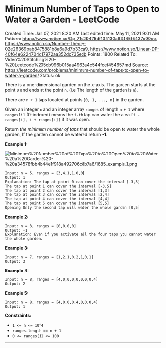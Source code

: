 # Minimum Number of Taps to Open to Water a Garden - LeetCode

Created Time: Jan 07, 2021 8:20 AM
Last edited time: May 11, 2021 9:01 AM
Pattern: https://www.notion.so/Dp-71e29475df134130a63445f5437e90ee, https://www.notion.so/Number-Theory-02e26369bab8475881b8a6a9d7b33ca9, https://www.notion.so/Linear-DP-40f64e6224704d17972aa352dc735edb
Points: 1800
Related To: Video%20Stitching%20-%20Leetcode%205cb996b015aa4962a4c544fcef454657.md
Source: https://leetcode.com/problems/minimum-number-of-taps-to-open-to-water-a-garden/
Status: ok

There is a one-dimensional garden on the x-axis. The garden starts at the point `0` and ends at the point `n`. (i.e The length of the garden is `n`).

There are `n + 1` taps located at points `[0, 1, ..., n]` in the garden.

Given an integer `n` and an integer array `ranges` of length `n + 1` where `ranges[i]` (0-indexed) means the `i-th` tap can water the area `[i - ranges[i], i + ranges[i]]` if it was open.

Return *the minimum number of taps* that should be open to water the whole garden, If the garden cannot be watered return **-1**.

**Example 1:**

![Minimum%20Number%20of%20Taps%20to%20Open%20to%20Water%20a%20Garden%20-%20a34578fbb4b44e1f918a492706c8b7a6/1685_example_1.png](1685_example_1.png)

```
Input: n = 5, ranges = [3,4,1,1,0,0]
Output: 1
Explanation: The tap at point 0 can cover the interval [-3,3]
The tap at point 1 can cover the interval [-3,5]
The tap at point 2 can cover the interval [1,3]
The tap at point 3 can cover the interval [2,4]
The tap at point 4 can cover the interval [4,4]
The tap at point 5 can cover the interval [5,5]
Opening Only the second tap will water the whole garden [0,5]

```

**Example 2:**

```
Input: n = 3, ranges = [0,0,0,0]
Output: -1
Explanation: Even if you activate all the four taps you cannot water the whole garden.

```

**Example 3:**

```
Input: n = 7, ranges = [1,2,1,0,2,1,0,1]
Output: 3

```

**Example 4:**

```
Input: n = 8, ranges = [4,0,0,0,0,0,0,0,4]
Output: 2

```

**Example 5:**

```
Input: n = 8, ranges = [4,0,0,0,4,0,0,0,4]
Output: 1

```

**Constraints:**

- `1 <= n <= 10^4`
- `ranges.length == n + 1`
- `0 <= ranges[i] <= 100`

---